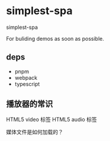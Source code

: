 # simplest-spa
simplest-spa

For buliding demos as soon as possible.

## deps
* pnpm
* webpack
* typescript

## 播放器的常识
HTML5 video 标签
HTML5 audio 标签

媒体文件是如何加载的？
